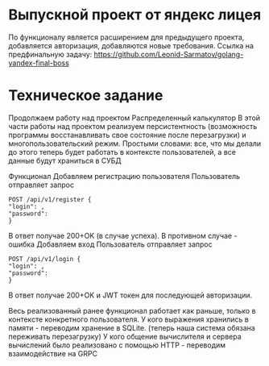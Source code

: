 # Выпускной проект от яндекс лицея
По функционалу является расширением для предыдущего проекта, добавляется авторизация, добавляются новые требования. Ссылка на предфинальную задачу: https://github.com/Leonid-Sarmatov/golang-yandex-final-boss
# Техническое задание
Продолжаем работу над проектом Распределенный калькулятор
В этой части работы над проектом реализуем персистентность (возможность программы восстанавливать свое состояние после перезагрузки) и многопользовательский режим.
Простыми словами: все, что мы делали до этого теперь будет работать в контексте пользователей, а все данные будут храниться в СУБД

Функционал
Добавляем регистрацию пользователя
Пользователь отправляет запрос
```
POST /api/v1/register {
"login": ,
"password":
}
```
В ответ получае 200+OK (в случае успеха). В противном случае - ошибка
Добавляем вход
Пользователь отправляет запрос
```
POST /api/v1/login {
"login": ,
"password":
}
```
В ответ получае 200+OK и JWT токен для последующей авторизации.

Весь реализованный ранее функционал работает как раньше, только в контексте конкретного пользователя.
У кого выражения хранились в памяти - переводим хранение в SQLite. (теперь наша система обязана переживать перезагрузку)
У кого общение вычислителя и сервера вычислений было реализовано с помощью HTTP - переводим взаимодействие на GRPC
